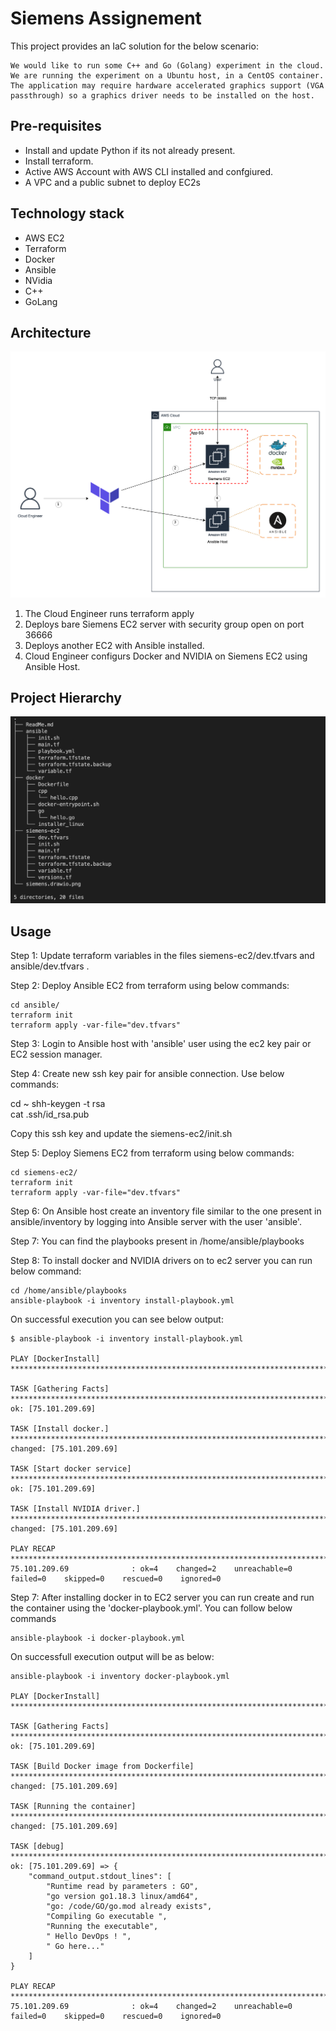 # Siemens Assignement

This project provides an IaC solution for the below scenario:

```
We would like to run some C++ and Go (Golang) experiment in the cloud.
We are running the experiment on a Ubuntu host, in a CentOS container. The application may require hardware accelerated graphics support (VGA passthrough) so a graphics driver needs to be installed on the host.
```

## Pre-requisites

- Install and update Python if its not already present.
- Install terraform.
- Active AWS Account with AWS CLI installed and confgiured.
- A VPC and a public subnet to deploy EC2s

## Technology stack

- AWS EC2
- Terraform
- Docker
- Ansible
- NVidia
- C++
- GoLang

## Architecture

![Architecture Diagram](/siemens.drawio.png)

1. The Cloud Engineer runs terraform apply
2. Deploys bare Siemens EC2 server with security group open on port 36666
3. Deploys another EC2 with Ansible installed.
4. Cloud Engineer configurs Docker and NVIDIA on Siemens EC2 using Ansible Host.

## Project Hierarchy

![Project hierarchy](/hierarchy.png)

## Usage

Step 1: Update terraform variables in the files siemens-ec2/dev.tfvars and ansible/dev.tfvars .

Step 2: Deploy Ansible EC2 from terraform using below commands:

```
cd ansible/
terraform init
terraform apply -var-file="dev.tfvars"
```

Step 3: Login to Ansible host with 'ansible' user using the ec2 key pair or EC2 session manager.

Step 4: Create new ssh key pair for ansible connection. Use below commands:

cd ~
shh-keygen -t rsa  
cat .ssh/id_rsa.pub

Copy this ssh key and update the siemens-ec2/init.sh

Step 5: Deploy Siemens EC2 from terraform using below commands:

```
cd siemens-ec2/
terraform init
terraform apply -var-file="dev.tfvars"
```

Step 6: On Ansible host create an inventory file similar to the one present in ansible/inventory by logging into Ansible server with the user 'ansible'.

Step 7: You can find the playbooks present in /home/ansible/playbooks

Step 8: To install docker and NVIDIA drivers on to ec2 server you can run below command:

```
cd /home/ansible/playbooks
ansible-playbook -i inventory install-playbook.yml
```

On successful execution you can see below output:

```
$ ansible-playbook -i inventory install-playbook.yml 

PLAY [DockerInstall] **********************************************************************************************************************************************************************************************

TASK [Gathering Facts] ********************************************************************************************************************************************************************************************
ok: [75.101.209.69]

TASK [Install docker.] ********************************************************************************************************************************************************************************************
changed: [75.101.209.69]

TASK [Start docker service] ***************************************************************************************************************************************************************************************
ok: [75.101.209.69]

TASK [Install NVIDIA driver.] *************************************************************************************************************************************************************************************
changed: [75.101.209.69]

PLAY RECAP ********************************************************************************************************************************************************************************************************
75.101.209.69              : ok=4    changed=2    unreachable=0    failed=0    skipped=0    rescued=0    ignored=0   
```

Step 7: After installing docker in to EC2 server you can run create and run the container using the 'docker-playbook.yml'. You can follow below commands

```
ansible-playbook -i docker-playbook.yml
```

On successfull execution output will be as below:

```
ansible-playbook -i inventory docker-playbook.yml 

PLAY [DockerInstall] **********************************************************************************************************************************************************************************************

TASK [Gathering Facts] ********************************************************************************************************************************************************************************************
ok: [75.101.209.69]

TASK [Build Docker image from Dockerfile] *************************************************************************************************************************************************************************
changed: [75.101.209.69]

TASK [Running the container] **************************************************************************************************************************************************************************************
changed: [75.101.209.69]

TASK [debug] ******************************************************************************************************************************************************************************************************
ok: [75.101.209.69] => {
    "command_output.stdout_lines": [
        "Runtime read by parameters : GO",
        "go version go1.18.3 linux/amd64",
        "go: /code/GO/go.mod already exists",
        "Compiling Go executable ",
        "Running the executable",
        " Hello DevOps ! ",
        " Go here..."
    ]
}

PLAY RECAP ********************************************************************************************************************************************************************************************************
75.101.209.69              : ok=4    changed=2    unreachable=0    failed=0    skipped=0    rescued=0    ignored=0 
```

